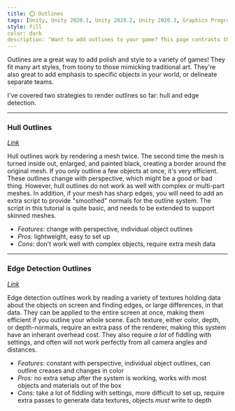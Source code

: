 ```yaml
---
title: ⭕ Outlines
tags: [Unity, Unity 2020.1, Unity 2020.2, Unity 2020.3, Graphics Programming, URP, HLSL, C#, Shader, Renderer Feature, Outlines, Meta]
style: fill
color: dark 
description: "Want to add outlines to your game? This page contrasts the various techniques I've covered so far."
---
```


Outlines are a great way to add polish and style to a variety of games! They fit many art styles, from toony to those mimicking traditional art. They're also great to add emphasis to specific objects in your world, or delineate separate teams.

I've covered two strategies to render outlines so far: hull and edge detection.

***

### Hull Outlines
*[Link](hull-outlines)*

Hull outlines work by rendering a mesh twice. The second time the mesh is turned inside out, enlarged, and painted black, creating a border around the original mesh. If you only outline a few objects at once, it's very efficient. These outlines change with perspective, which might be a good or bad thing. However, hull outlines do not work as well with complex or multi-part meshes. In addition, if your mesh has sharp edges, you will need to add an extra script to provide "smoothed" normals for the outline system. The script in this tutorial is quite basic, and needs to be extended to support skinned meshes.

- *Features:* change with perspective, individual object outlines
- *Pros:* lightweight, easy to set up
- *Cons:* don't work well with complex objects, require extra mesh data

***

### Edge Detection Outlines
*[Link](edge-detect-outlines)*

Edge detection outlines work by reading a variety of textures holding data about the objects on screen and finding edges, or large differences, in that data. They can be applied to the entire screen at once, making them efficient if you outline your whole scene. Each texture, either color, depth, or depth-normals, require an extra pass of the renderer, making this system have an inherant overhead cost. They also require *a lot* of fiddling with settings, and often will not work perfectly from all camera angles and distances.

- *Features:* constant with perspective, individual object outlines, can outline creases and changes in color
- *Pros:* no extra setup after the system is working, works with most objects and materials out of the box
- *Cons:* take a lot of fiddling with settings, more difficult to set up, require extra passes to generate data textures, objects *must* write to depth